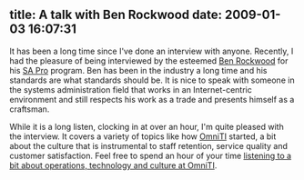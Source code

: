 title: A talk with Ben Rockwood
date: 2009-01-03 16:07:31
---

<p>It has been a long time since I've done an interview with anyone.  Recently, I had the pleasure of being interviewed by the esteemed <a href="http://www.cuddletech.com/blog/">Ben Rockwood</a> for his <a href="http://www.cuddletech.com/sapro/">SA Pro</a> program.  Ben has been in the industry a long time and his standards are what standards should be.  It is nice to speak with someone in the systems administration field that works in an Internet-centric environment and still respects his work as a trade and presents himself as a craftsman.</p> <p>While it is a long listen, clocking in at over an hour, I'm quite pleased with the interview.  It covers a variety of topics like how <a href="http://omniti.com/">OmniTI</a> started, a bit about the culture that is instrumental to staff retention, service quality and customer satisfaction.  Feel free to spend an hour of your time <a href="http://www.cuddletech.com/sapro/SApro-Episode002.mp3">listening to a bit about operations, technology and culture at OmniTI</a>.</p>
